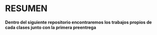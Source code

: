 # RESUMEN
#### Dentro del siguiente repositorio encontraremos los trabajos propios de cada clases junto con la primera preentrega
